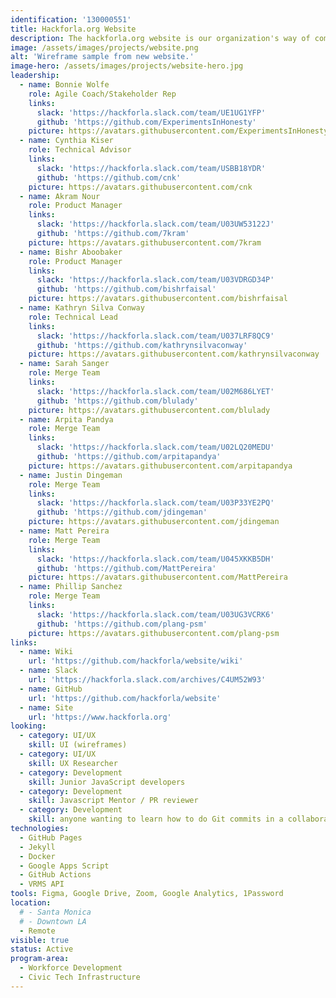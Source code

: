```yaml
---
identification: '130000551'
title: Hackforla.org Website
description: The hackforla.org website is our organization's way of communicating with volunteers, stakeholders, and donors. This project is a good place to start for new volunteers looking to polish their git protocol skills (branches, separation of concerns, etc.). We currently have two development paths&#58; growth (building out new pages and guides) and optimization (taking inventory of our code and design systems) to ensure we are consistently delivering value to our users while being scalable in our approach to building the site.
image: /assets/images/projects/website.png
alt: 'Wireframe sample from new website.'
image-hero: /assets/images/projects/website-hero.jpg
leadership:
  - name: Bonnie Wolfe
    role: Agile Coach/Stakeholder Rep
    links:
      slack: 'https://hackforla.slack.com/team/UE1UG1YFP'
      github: 'https://github.com/ExperimentsInHonesty'
    picture: https://avatars.githubusercontent.com/ExperimentsInHonesty
  - name: Cynthia Kiser
    role: Technical Advisor
    links:
      slack: 'https://hackforla.slack.com/team/USBB18YDR'
      github: 'https://github.com/cnk'
    picture: https://avatars.githubusercontent.com/cnk
  - name: Akram Nour
    role: Product Manager
    links:
      slack: 'https://hackforla.slack.com/team/U03UW53122J'
      github: 'https://github.com/7kram'
    picture: https://avatars.githubusercontent.com/7kram
  - name: Bishr Aboobaker
    role: Product Manager
    links:
      slack: 'https://hackforla.slack.com/team/U03VDRGD34P'
      github: 'https://github.com/bishrfaisal'
    picture: https://avatars.githubusercontent.com/bishrfaisal
  - name: Kathryn Silva Conway
    role: Technical Lead
    links:
      slack: 'https://hackforla.slack.com/team/U037LRF8QC9'
      github: 'https://github.com/kathrynsilvaconway'
    picture: https://avatars.githubusercontent.com/kathrynsilvaconway
  - name: Sarah Sanger
    role: Merge Team
    links:
      slack: 'https://hackforla.slack.com/team/U02M686LYET'
      github: 'https://github.com/blulady'
    picture: https://avatars.githubusercontent.com/blulady
  - name: Arpita Pandya
    role: Merge Team
    links:
      slack: 'https://hackforla.slack.com/team/U02LQ20MEDU'
      github: 'https://github.com/arpitapandya'
    picture: https://avatars.githubusercontent.com/arpitapandya
  - name: Justin Dingeman
    role: Merge Team
    links:
      slack: 'https://hackforla.slack.com/team/U03P33YE2PQ'
      github: 'https://github.com/jdingeman'
    picture: https://avatars.githubusercontent.com/jdingeman
  - name: Matt Pereira
    role: Merge Team
    links:
      slack: 'https://hackforla.slack.com/team/U045XKKB5DH'
      github: 'https://github.com/MattPereira'
    picture: https://avatars.githubusercontent.com/MattPereira
  - name: Phillip Sanchez
    role: Merge Team
    links:
      slack: 'https://hackforla.slack.com/team/U03UG3VCRK6'
      github: 'https://github.com/plang-psm'
    picture: https://avatars.githubusercontent.com/plang-psm
links:
  - name: Wiki
    url: 'https://github.com/hackforla/website/wiki'
  - name: Slack
    url: 'https://hackforla.slack.com/archives/C4UM52W93'
  - name: GitHub
    url: 'https://github.com/hackforla/website'
  - name: Site
    url: 'https://www.hackforla.org'
looking:
  - category: UI/UX
    skill: UI (wireframes)
  - category: UI/UX
    skill: UX Researcher
  - category: Development
    skill: Junior JavaScript developers
  - category: Development
    skill: Javascript Mentor / PR reviewer
  - category: Development
    skill: anyone wanting to learn how to do Git commits in a collaborative work environment
technologies:
  - GitHub Pages
  - Jekyll
  - Docker
  - Google Apps Script
  - GitHub Actions
  - VRMS API
tools: Figma, Google Drive, Zoom, Google Analytics, 1Password
location:
  # - Santa Monica
  # - Downtown LA
  - Remote
visible: true
status: Active
program-area:
  - Workforce Development
  - Civic Tech Infrastructure
---
```

